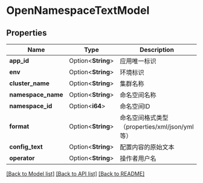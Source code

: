 # OpenNamespaceTextModel

## Properties

Name | Type | Description | Notes
------------ | ------------- | ------------- | -------------
**app_id** | Option<**String**> | 应用唯一标识 | [optional]
**env** | Option<**String**> | 环境标识 | [optional]
**cluster_name** | Option<**String**> | 集群名称 | [optional]
**namespace_name** | Option<**String**> | 命名空间名称 | [optional]
**namespace_id** | Option<**i64**> | 命名空间ID | [optional]
**format** | Option<**String**> | 命名空间格式类型（properties/xml/json/yml等） | [optional]
**config_text** | Option<**String**> | 配置内容的原始文本 | [optional]
**operator** | Option<**String**> | 操作者用户名 | [optional]

[[Back to Model list]](../README.md#documentation-for-models) [[Back to API list]](../README.md#documentation-for-api-endpoints) [[Back to README]](../README.md)
